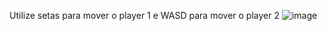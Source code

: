 Utilize setas para mover o player 1 e WASD para mover o player 2
![image](https://github.com/user-attachments/assets/8e932114-3973-4478-a545-28ce89654b00)

